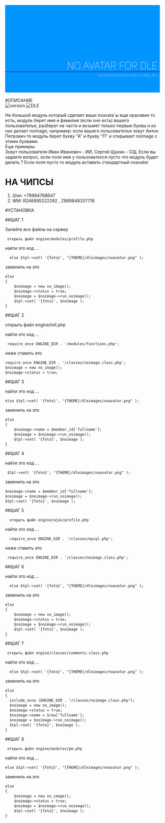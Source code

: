 <img src="https://github.com/oxxxiss/noavatar/blob/master/noimage.png">

#ОПИСАНИЕ                                   
![version](https://img.shields.io/badge/version-1.0-red.svg?style=flat-square "Version")
![DLE](https://img.shields.io/badge/DLE-10.x-green.svg?style=flat-square "DLE Version")

  Не большой модуль который сделает ваши noavata`ы еще красивее то есть, модуль берет имя и фамилия (если оно есть) вашего пользователья, разберет на части и возьмет только первые буквы и из них делает noimage, например:  если вашего пользователья зовут Антон Петрович то модуль берет букву "А" и букву "П" и открывает noimage с этими буквами. 	          
  Еще примеры:   														  
  Зовут пользователя Иван Иванович - ИИ, Сергей Щукин - СЩ.	Если вы задаете вопрос, если поля имя у  пользователся пусто что  модуль будет делать ? Если поля пусто то модуль вставить стандартный noavatar   
 
# НА ЧИПСЫ
1. Qiwi: +79994768647
2. WM: R246895222292 , Z869848337718  
  
#УСТАНОВКА                                  
  
##ШАГ 1 								  
 
  Залейте все файлы на сервер 											  

	 открыть файл engine/modules/profile.php								  
  
  найти это код ...														  
  
	  else $tpl->set( '{foto}', "{THEME}/dleimages/noavatar.png" );			  
    
  заменить на это 														  

    else 
	{
		$noimage = new no_image();
		$noimage->status = true;			
		$noimage = $noimage->run_noimage();
		$tpl->set( '{foto}', $noimage );	
	}
 
##ШАГ 2 								  

  открыть файл engine/init.php								     		  
  
  найти это код ...														  
  
	 require_once ENGINE_DIR . '/modules/functions.php';					  
    
  ниже ставить это 														  

	require_once ENGINE_DIR . '/classes/noimage.class.php';
	$noimage = new no_image();
	$noimage->status = true;	
 
##ШАГ 3 								  

  найти это код ...														  
  
  	else $tpl->set( '{foto}', "{THEME}/dleimages/noavatar.png" );			  
    
  заменить на это 														  

    else 
	{
		$noimage->name = $member_id['fullname'];
		$noimage = $noimage->run_noimage();
		$tpl->set( '{foto}', $noimage );
	}
 
##ШАГ 4 								    

  найти это код ...														  
  
	 $tpl->set( '{foto}', "{THEME}/dleimages/noavatar.png" );				  
    
  заменить на это 														  

	$noimage->name = $member_id['fullname'];
	$noimage = $noimage->run_noimage();
	$tpl->set( '{foto}', $noimage );
 
##ШАГ 5 								  

	  открыть файл engine/ajax/profile.php						     		  
  
  найти это код ...			  											  
  
	  require_once ENGINE_DIR . '/classes/mysql.php';						  
    
  ниже ставить это 														  
    
	 require_once ENGINE_DIR . '/classes/noimage.class.php';				  
 
##ШАГ 6 								  
  
  найти это код ...			  											  
  
	  else $tpl->set( '{foto}', "{THEME}/dleimages/noavatar.png" );			  
    
  заменить на это 														  

    else 
	{
		$noimage = new no_image();
		$noimage->status = true;			
		$noimage = $noimage->run_noimage();
		$tpl->set( '{foto}', $noimage );	
	}
 
##ШАГ 7 								  

	 открыть файл engine/classes/comments.class.php				     		  
  
  найти это код ...			  											  
  
	  else $tpl->set( '{foto}', "{THEME}/dleimages/noavatar.png" );			  
    
  заменить на это 														  

	else 
	{
	  include_once (ENGINE_DIR . "/classes/noimage.class.php");
	  $noimage = new no_image();
	  $noimage->status = true;			
	  $noimage->name = $row['fullname'];			
	  $noimage = $noimage->run_noimage();
	  $tpl->set( '{foto}', $noimage );	
	}
 
##ШАГ 8 								  
 
	 открыть файл engine/modules/pm.php			     						  
  
  найти это код ...														  
  
  	else $tpl->set( '{foto}', "{THEME}/dleimages/noavatar.png" );			  
    
  заменить на это 														  

	else 
	{
		$noimage = new no_image();
		$noimage->status = true;			
		$noimage = $noimage->run_noimage();
		$tpl->set( '{foto}', $noimage );	
	}
 

